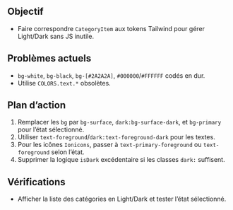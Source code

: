 ## Objectif
- Faire correspondre `CategoryItem` aux tokens Tailwind pour gérer Light/Dark sans JS inutile.

## Problèmes actuels
- `bg-white`, `bg-black`, `bg-[#2A2A2A]`, `#000000`/`#FFFFFF` codés en dur.
- Utilise `COLORS.text.*` obsolètes.

## Plan d’action
1. Remplacer les `bg` par `bg-surface`, `dark:bg-surface-dark`, et `bg-primary` pour l’état sélectionné.
2. Utiliser `text-foreground`/`dark:text-foreground-dark` pour les textes.
3. Pour les icônes `Ionicons`, passer à `text-primary-foreground` ou `text-foreground` selon l’état.
4. Supprimer la logique `isDark` excédentaire si les classes `dark:` suffisent.

## Vérifications
- Afficher la liste des catégories en Light/Dark et tester l’état sélectionné.
